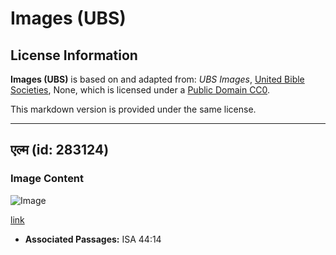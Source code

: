 # Images (UBS)

## License Information

**Images (UBS)** is based on and adapted from: _UBS Images_, [United Bible Societies](https://unitedbiblesocieties.org/), None, which is licensed under a [Public Domain CC0](https://creativecommons.org/public-domain/cc0/).

This markdown version is provided under the same license.



--------------------------------

## एल्म (id: 283124)

### Image Content

![Image](https://cdn.aquifer.bible/aquifer-content/resources/Media/WEB-0204_elm.jpg)

[link](https://cdn.aquifer.bible/aquifer-content/resources/Media/WEB-0204_elm.jpg)

* **Associated Passages:** ISA 44:14

